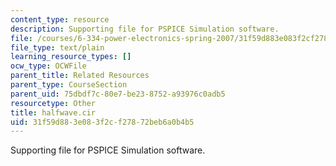 ```yaml
---
content_type: resource
description: Supporting file for PSPICE Simulation software.
file: /courses/6-334-power-electronics-spring-2007/31f59d883e083f2cf27872beb6a0b4b5_halfwave.cir
file_type: text/plain
learning_resource_types: []
ocw_type: OCWFile
parent_title: Related Resources
parent_type: CourseSection
parent_uid: 75dbdf7c-80e7-be23-8752-a93976c0adb5
resourcetype: Other
title: halfwave.cir
uid: 31f59d88-3e08-3f2c-f278-72beb6a0b4b5
---
```

Supporting file for PSPICE Simulation software.

